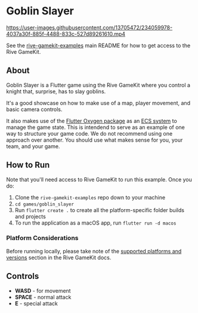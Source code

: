 # Goblin Slayer

https://user-images.githubusercontent.com/13705472/234059978-4037a30f-885f-4488-833c-527d89261610.mp4

See the [rive-gamekit-examples](../../README.md) main README for how to get access to the Rive GameKit.

## About

Goblin Slayer is a Flutter game using the Rive GameKit where you control a knight that, surprise, has to slay goblins.

It's a good showcase on how to make use of a map, player movement, and basic camera controls.

It also makes use of the [Flutter Oxygen package](https://pub.dev/packages/oxygen) as an [ECS system](https://en.wikipedia.org/wiki/Entity_component_system) to manage the game state. This is intendend to serve as an example of one way to structure your game code. We do not recommend using one approach over another. You should use what makes sense for you, your team, and your game.

## How to Run

Note that you'll need access to Rive GameKit to run this example. Once you do:

1. Clone the `rive-gamekit-examples` repo down to your machine
2. `cd games/goblin_slayer`
3. Run `flutter create .` to create all the platform-specific folder builds and projects
4. To run the application as a macOS app, run `flutter run -d macos`

### Platform Considerations
Before running locally, please take note of the [supported platforms and versions](https://help.rive.app/rive-gamekit/overview#supported-platforms-rive-gamekit) section in the Rive GameKit docs.


## Controls

- **WASD** - for movement
- **SPACE** - normal attack
- **E** - special attack
